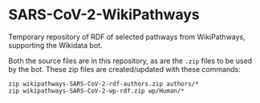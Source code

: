 # SARS-CoV-2-WikiPathways

Temporary repository of RDF of selected pathways from WikiPathways, supporting the Wikidata bot.

Both the source files are in this repository, as are the `.zip` files to be used by the bot.
These zip files are created/updated with these commands:

```shell
zip wikipathways-SARS-CoV-2-rdf-authors.zip authors/*
zip wikipathways-SARS-CoV-2-wp-rdf.zip wp/Human/*
```
